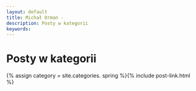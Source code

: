 ```yaml
---
layout: default
title: Michał Orman -
description: Posty w kategorii
keywords:
---
```

# Posty w kategorii
{% assign category = site.categories. spring  %}{% include post-link.html %}
